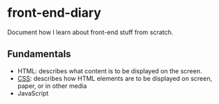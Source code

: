 # front-end-diary

Document how I learn about front-end stuff from scratch.

## Fundamentals 

- HTML: describes what content is to be displayed on the screen.
- [CSS](css/css.md): describes how HTML elements are to be displayed on screen, paper, or in other media
- JavaScript